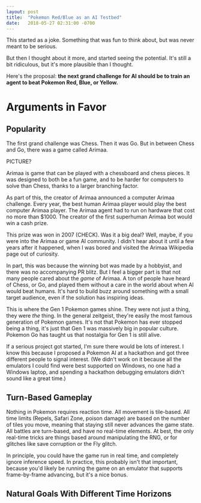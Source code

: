 ```yaml
---
layout: post
title:  "Pokemon Red/Blue as an AI Testbed"
date:   2018-05-27 02:31:00 -0700
---
```


This started as a joke. Something that was fun to think about, but was never
meant to be serious.

But then I thought about it more, and started seeing the potential. It's still
a bit ridiculous, but it's more plausible than I thought.

Here's the proposal: **the next grand challenge for AI should be to train an
agent to beat Pokemon Red, Blue, or Yellow.**


Arguments in Favor
======================================================

Popularity
------------------------------------------------------

The first grand challenge was Chess. Then it was Go. But in between Chess and
Go, there was a game called Arimaa.

PICTURE?

Arimaa is game that can be played with a chessboard and chess pieces. It was
designed to both be a fun game, and to be harder for computers to solve than
Chess, thanks to a larger branching factor.

As part of this, the creator of Arimaa announced a computer Arimaa challenge.
Every year, the best human Arimaa player would play the best computer Arimaa
player. The Arimaa agent had to run on hardware that cost no more than $1000.
The creator of the first superhuman Arimaa bot would win a cash prize.

This prize was won in 2007 (CHECK). Was it a big deal? Well, maybe, if you were into
the Arimaa or game AI community. I didn't hear about it until a few years after
it happened, when I was bored and visited the Arimaa Wikipedia page out of
curiosity.

In part, this was because the winning bot was made by a hobbyist, and there was
no accompanying PR blitz. But I feel a bigger part is that not many people
cared about the *game* of Arimaa. A ton of people have heard of Chess, or Go,
and played them without a care in the world about when AI would beat humans.
It's hard to build buzz around something with a small target audience, even if
the solution has inspiring ideas.

This is where the Gen 1 Pokemon games shine. They were not just a thing, they
were *the* thing. In the general zeitgeist, they're easily the most famous
generation of Pokemon games. It's not that Pokemon has ever stopped being a
thing, it's just that Gen 1 was massively big in popular culture. Pokemon Go
has taught us that nostalgia for Gen 1 is still alive.

If a serious project got started, I'm sure there would be lots of interest.
I know this because I proposed a Pokemon AI at a hackathon and got three
different people to signal interest. (We didn't work on it because all the
emulators I could find were best supported on Windows, no one had a Windows
laptop, and spending a hackathon debugging emulators didn't sound like a
great time.)


Turn-Based Gameplay
--------------------------------------------------------

Nothing in Pokemon requires reaction time. All movement is tile-based.
All time limits (Repels, Safari Zone, poison damage) are based on the number
of tiles you move, meaning that staying still never advances the game
state. All battles are turn-based, and have no real-time elements.
At best, the only real-time tricks are things based around manipulating
the RNG, or for glitches like save corruption or the Fly glitch.

In principle, you could have the game run in real time, and completely
ignore inference speed. In practice, this probably isn't that important,
because you'd likely be running the game on an emulator that supports
frame-by-frame advancing, but it's a nice bonus.


Natural Goals With Different Time Horizons
------------------------------------------------------------


